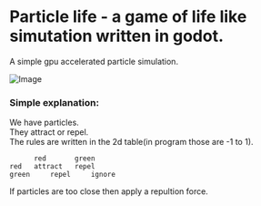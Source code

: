 # Particle life - a game of life like simutation written in godot.
A simple gpu accelerated particle simulation.

![Image](.imagegoeshere)


### Simple explanation:
We have particles.  
They attract or repel.  
The rules are written in the 2d table(in program those are -1 to 1).  

```
	  red   	green  
red	  attract	repel  
green	  repel		ignore
```

If particles are too close then apply a repultion force.


